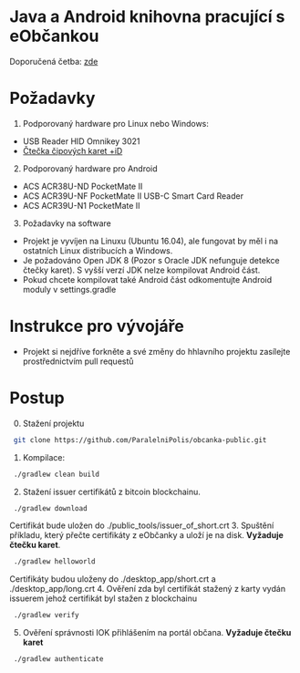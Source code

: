 
Java a Android knihovna pracující s eObčankou
====================================
Doporučená četba: [zde](https://github.com/ParalelniPolis/obcanka-public/blob/master/java/doc/Obcanka_20190119.pdf)

Požadavky
=========
1. Podporovaný hardware pro Linux nebo Windows:
- USB Reader HID Omnikey 3021 
- [Čtečka čipových karet +iD](https://www.xtel.cz/obchod/usb-ctecka-cipovych-karet-id)
2. Podporovaný hardware pro Android
- ACS ACR38U-ND PocketMate II
- ACS ACR39U-NF PocketMate II USB-C Smart Card Reader
- ACS ACR39U-N1 PocketMate II
3. Požadavky na software
- Projekt je vyvíjen na Linuxu (Ubuntu 16.04), ale fungovat by měl i na ostatních Linux distribucích a Windows.
- Je požadováno Open JDK 8 (Pozor s Oracle JDK nefunguje detekce čtečky karet). S vyšší verzí JDK nelze kompilovat Android část.
- Pokud chcete kompilovat také Android část odkomentujte Android moduly v settings.gradle

Instrukce pro vývojáře
=========
- Projekt si nejdříve forkněte a své změny do hhlavního projektu zasílejte prostřednictvím pull requestů

Postup
=========
0. Stažení projektu
```bash
 git clone https://github.com/ParalelniPolis/obcanka-public.git
```
1. Kompilace:
```bash
 ./gradlew clean build
```
2. Stažení issuer certifikátů z bitcoin blockchainu.
```bash
 ./gradlew download
```
Certifikát bude uložen do ./public_tools/issuer_of_short.crt
3. Spuštění příkladu, který přečte certifikáty z eObčanky a uloží je na disk. **Vyžaduje čtečku karet**.
```bash
 ./gradlew helloworld
```
Certifikáty budou uloženy do ./desktop_app/short.crt a ./desktop_app/long.crt
4. Ověření zda byl certifikát stažený z karty vydán issuerem jehož certifikát byl stažen z blockchainu
```bash
 ./gradlew verify
```
5. Ověření správnosti IOK přihlášením na portál občana. **Vyžaduje čtečku karet**
```bash
 ./gradlew authenticate
```
